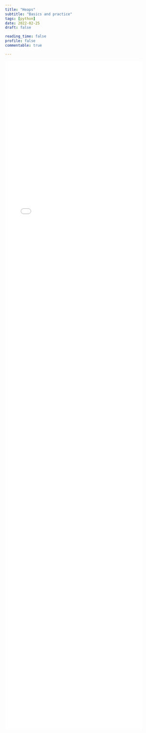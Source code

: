 ```yaml
---
title: "Heaps"
subtitle: "Basics and practice"
tags: [python]
date: 2022-02-25
draft: false

reading_time: false
profile: false
commentable: true

---
```

 <iframe
       src="./heaps.html"
       width="90%"
       height="2200px"
       style="border:none;">
 </iframe>
